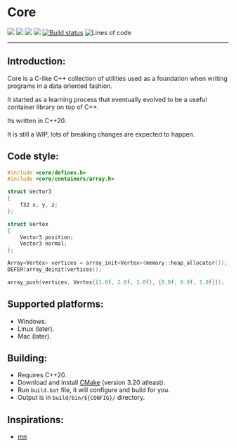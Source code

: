 # **Core**
<!-- badges: start -->
[![](https://img.shields.io/badge/OS-windows--latest-blue)](https://github.com/M-Fatah/core)
[![](http://github-actions.40ants.com/M-Fatah/core/matrix.svg?only=CI.build.windows-latest)](https://github.com/M-Fatah/core)
[![](https://img.shields.io/badge/OS-ubuntu--latest-blue)](https://github.com/M-Fatah/core)
[![](http://github-actions.40ants.com/M-Fatah/core/matrix.svg?only=CI.build.ubuntu-latest)](https://github.com/M-Fatah/core)
[![Build status](https://github.com/M-Fatah/core/workflows/CI/badge.svg)](https://github.com/M-Fatah/core/actions?workflow=CI)
![Lines of code](https://img.shields.io/tokei/lines/github/M-Fatah/core)
<!-- badges: end -->
---
## **Introduction:**
Core is a C-like C++ collection of utilities used as a foundation when writing programs in a data oriented fashion.

It started as a learning process that eventually evolved to be a useful container library on top of C++.

Its written in C++20.

It is still a WIP, lots of breaking changes are expected to happen.
## **Code style:**
```C++
#include <core/defines.h>
#include <core/containers/array.h>

struct Vector3
{
    f32 x, y, z;
};

struct Vertex
{
    Vector3 position;
    Vector3 normal;
};

Array<Vertex> vertices = array_init<Vertex>(memory::heap_allocator());
DEFER(array_deinit(vertices));

array_push(vertices, Vertex{{1.0f, 2.0f, 3.0f}, {0.0f, 0.0f, 1.0f}});
```
## **Supported platforms:**
- Windows.
- Linux (later).
- Mac (later).
## **Building:**
- Requires C++20.
- Download and install [CMake](https://cmake.org/download/) (version 3.20 atleast).
- Run `build.bat` file, it will configure and build for you.
- Output is in `build/bin/${CONFIG}/` directory.
## Inspirations:
- [mn](https://github.com/MoustaphaSaad/mn)